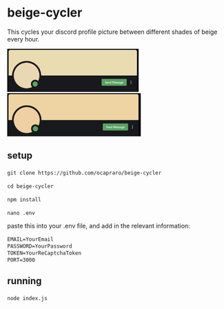# beige-cycler
This cycles your discord profile picture between different shades of beige every hour.

<img src="./resources/beige1.png" height="100" /><img src="./resources/beige2.png" height="100" />
## setup

`git clone https://github.com/ocapraro/beige-cycler`

`cd beige-cycler`

`npm install`

`nano .env`

paste this into your .env file, and add in the relevant information:
```
EMAIL=YourEmail
PASSWORD=YourPassword
TOKEN=YourReCaptchaToken
PORT=3000
```

## running

`node index.js`
